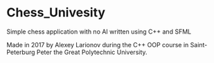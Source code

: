 # Chess_Univesity
Simple chess application with no AI written using C++ and SFML

Made in 2017 by Alexey Larionov during the C++ OOP course in Saint-Peterburg Peter the Great Polytechnic University.
